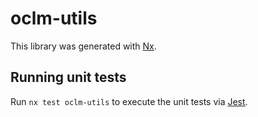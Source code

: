 # oclm-utils

This library was generated with [Nx](https://nx.dev).

## Running unit tests

Run `nx test oclm-utils` to execute the unit tests via [Jest](https://jestjs.io).
